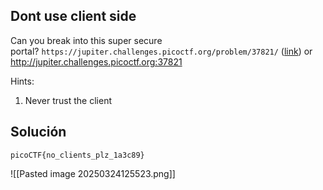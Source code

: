 
## Dont use client side
Can you break into this super secure portal? `https://jupiter.challenges.picoctf.org/problem/37821/` ([link](https://jupiter.challenges.picoctf.org/problem/37821/)) or http://jupiter.challenges.picoctf.org:37821


Hints:
1. Never trust the client


## Solución

```
picoCTF{no_clients_plz_1a3c89}

```

![[Pasted image 20250324125523.png]]












